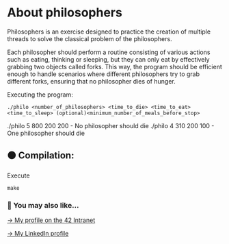 # About philosophers
Philosophers is an exercise designed to practice the creation of multiple threads to solve the classical problem of the philosophers.

Each philosopher should perform a routine consisting of various actions such as eating, thinking or sleeping, but they can only eat by effectively grabbing two objects called forks. This way, the program should be efficient enough to handle scenarios where different philosophers try to grab different forks, ensuring that no philosopher dies of hunger.

Executing the program:
```
./philo <number_of_philosophers> <time_to_die> <time_to_eat> <time_to_sleep> (optional)<minimum_number_of_meals_before_stop>
```

./philo 5 800 200 200 - No philosopher should die
./philo 4 310 200 100 - One philosopher should die

## 🟠 Compilation:
Execute
```
make
```

### 🔄 You may also like...
[-> My profile on the 42 Intranet](https://profile.intra.42.fr/users/mgimon-c)

[-> My LinkedIn profile](https://www.linkedin.com/in/mgimon-c/)



